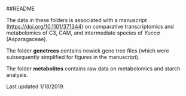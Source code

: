##READMEThe data in these folders is associated with a manuscript (https://doi.org/10.1101/371344) on comparative transcriptomics and metabolomics of C3, CAM, and intermediate species of <i>Yucca</i> (Asparagaceae). The folder <b>genetrees</b> contains newick gene tree files (which were subsequently simplified for figures in the manuscript). The folder <b>metabolites</b> contains raw data on metabolomics and starch analysis. Last updated 1/18/2019.